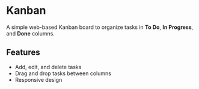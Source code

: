 # Kanban

A simple web-based Kanban board to organize tasks in **To Do**, **In Progress**, and **Done** columns.

## Features
- Add, edit, and delete tasks
- Drag and drop tasks between columns
- Responsive design
